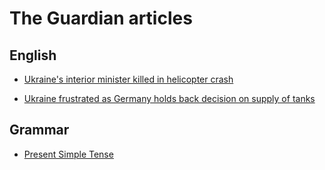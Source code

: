 # The Guardian articles

## English
- [Ukraine's interior minister killed in helicopter crash](/articles/en/ukraine_interior_minister_killed_in_helicopter_crash_brovary_kyiv.md)
* [Ukraine frustrated as Germany holds back decision on supply of tanks](/articles/en/ukraine_frustrated_as_germany_holds_back_decision_on_supply_of_tanks.md)

## Grammar
- [Present Simple Tense](/english-grammar/present_simple_tense.md)
